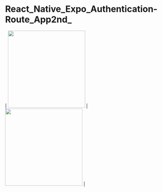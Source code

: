 # React_Native_Expo_Authentication-Route_App2nd_



| <img src="https://user-images.githubusercontent.com/55871146/115546812-1c2d8600-a2c3-11eb-8844-1cd11fb76c6d.jpeg" width="250"> | <img src="https://user-images.githubusercontent.com/55871146/115546825-1fc10d00-a2c3-11eb-9106-04b722055c40.jpeg" width="250"> |
